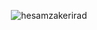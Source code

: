 <p align="center"> 
  <img src="https://github-readme-stats.vercel.app/api?username=rmnkhd&show_icons=true&count_private=true&theme=default&bg_color=00000000&text_color=c9d1d9&hide_rank=false" alt="hesamzakerirad" />
</p>
